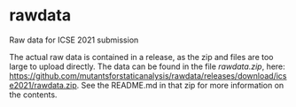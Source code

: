 # rawdata
Raw data for ICSE 2021 submission

The actual raw data is contained in a release, as the zip and files are too large to upload directly.  The data can be found in the file *rawdata.zip*, here: https://github.com/mutantsforstaticanalysis/rawdata/releases/download/icse2021/rawdata.zip.  See the README.md in that zip for more information on the contents.
